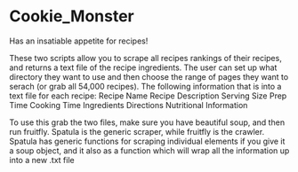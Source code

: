 Cookie_Monster
==============

Has an insatiable appetite for recipes!

These two scripts allow you to scrape all recipes rankings of their recipes, and returns a text file of the recipe ingredients. The user can set up what directory they want to use and then choose the range of pages they want to serach (or grab all 54,000 recipes). The following information that is into a text file for each recipe:
Recipe Name
Recipe Description
Serving Size
Prep Time
Cooking Time
Ingredients
Directions
Nutritional Information

To use this grab the two files, make sure you have beautiful soup, and then run fruitfly. Spatula is the generic scraper, while fruitfly is the crawler. Spatula has generic functions for scraping individual elements if you give it a soup object, and it also as a function which will wrap all the information up into a new .txt file
